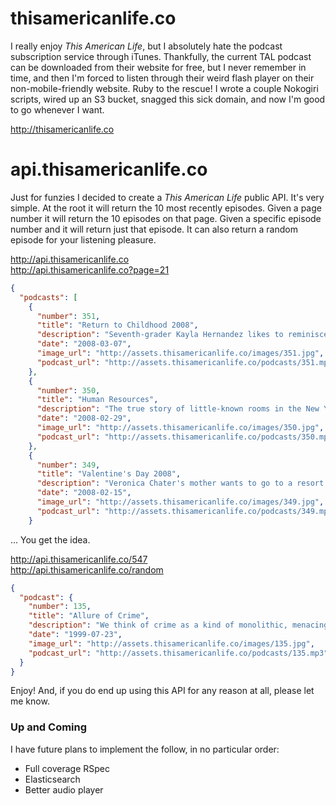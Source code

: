 # thisamericanlife.co

I really enjoy *This American Life*, but I absolutely hate the podcast subscription service through iTunes. Thankfully, the current TAL podcast can be downloaded from their website for free, but I never remember in time, and then I'm forced to listen through their weird flash player on their non-mobile-friendly website. Ruby to the rescue! I wrote a couple Nokogiri scripts, wired up an S3 bucket, snagged this sick domain, and now I'm good to go whenever I want.

http://thisamericanlife.co

# api.thisamericanlife.co

Just for funzies I decided to create a *This American Life* public API. It's very simple. At the root it will return the 10 most recently episodes. Given a page number it will return the 10 episodes on that page. Given a specific episode number and it will return just that episode. It can also return a random episode for your listening pleasure.

http://api.thisamericanlife.co <br />
http://api.thisamericanlife.co?page=21

```json
{
  "podcasts": [
    {
      "number": 351,
      "title": "Return to Childhood 2008",
      "description": "Seventh-grader Kayla Hernandez likes to reminisce about when she was a child, back in fifth grade. She visits her school, where her fifth grade class met, and looks at her old books, thinks about what happened there.",
      "date": "2008-03-07",
      "image_url": "http://assets.thisamericanlife.co/images/351.jpg",
      "podcast_url": "http://assets.thisamericanlife.co/podcasts/351.mp3"
    },
    {
      "number": 350,
      "title": "Human Resources",
      "description": "The true story of little-known rooms in the New York City Board of Education building. Teachers are told to report there instead of their classrooms. No reason is usually given.",
      "date": "2008-02-29",
      "image_url": "http://assets.thisamericanlife.co/images/350.jpg",
      "podcast_url": "http://assets.thisamericanlife.co/podcasts/350.mp3"
    },
    {
      "number": 349,
      "title": "Valentine's Day 2008",
      "description": "Veronica Chater's mother wants to go to a resort in Mexico with a friend. Her father, a former cop with an extravagant sense of security, prepares as if she's headed for a war zone. This, and other stories about couples, that happen decades after the moment their eyes meet.",
      "date": "2008-02-15",
      "image_url": "http://assets.thisamericanlife.co/images/349.jpg",
      "podcast_url": "http://assets.thisamericanlife.co/podcasts/349.mp3"
    }
```

... You get the idea.

http://api.thisamericanlife.co/547 <br />
http://api.thisamericanlife.co/random

```json
{
  "podcast": {
    "number": 135,
    "title": "Allure of Crime",
    "description": "We think of crime as a kind of monolithic, menacing presence. But there are many kinds of crimes and many kinds of criminals. Through our crimes, we express who we are. Today we hear of three different criminals and three different kinds of crimes.",
    "date": "1999-07-23",
    "image_url": "http://assets.thisamericanlife.co/images/135.jpg",
    "podcast_url": "http://assets.thisamericanlife.co/podcasts/135.mp3"
  }
}
```

Enjoy! And, if you do end up using this API for any reason at all, please let me know.

### Up and Coming

I have future plans to implement the follow, in no particular order:

* Full coverage RSpec
* Elasticsearch
* Better audio player